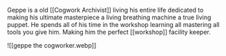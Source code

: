 Geppe is a old [[Cogwork Archivist]] living his entire life dedicated to making his ultimate masterpiece a living breathing machine a true living puppet. He spends all of his time in the workshop learning all mastering all tools you give him. Making him the perfect [[workshop]] facility keeper. 

![[geppe the cogworker.webp]]